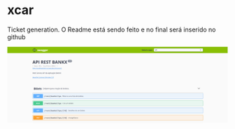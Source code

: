 # xcar
Ticket generation.
O Readme está sendo feito e no final será inserido no github

![](banks.png)